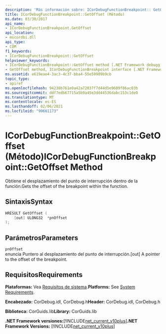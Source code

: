 ```yaml
---
description: 'Más información sobre: ICorDebugFunctionBreakpoint:: GetOffset (método)'
title: ICorDebugFunctionBreakpoint::GetOffset (Método)
ms.date: 03/30/2017
api_name:
- ICorDebugFunctionBreakpoint.GetOffset
api_location:
- mscordbi.dll
api_type:
- COM
f1_keywords:
- ICorDebugFunctionBreakpoint::GetOffset
helpviewer_keywords:
- ICorDebugFunctionBreakpoint::GetOffset method [.NET Framework debugging]
- GetOffset method, ICorDebugFunctionBreakpoint interface [.NET Framework debugging]
ms.assetid: e619eae4-3ac3-4c37-bba4-55e59989b9cb
topic_type:
- apiref
ms.openlocfilehash: 94238b761e0a42a72037f7d44d5e9609f86ac03b
ms.sourcegitcommit: ddf7edb67715a5b9a45e3dd44536dabc153c1de0
ms.translationtype: MT
ms.contentlocale: es-ES
ms.lasthandoff: 02/06/2021
ms.locfileid: "99661173"
---
```

# <a name="icordebugfunctionbreakpointgetoffset-method"></a><span data-ttu-id="4dff6-103">ICorDebugFunctionBreakpoint::GetOffset (Método)</span><span class="sxs-lookup"><span data-stu-id="4dff6-103">ICorDebugFunctionBreakpoint::GetOffset Method</span></span>

<span data-ttu-id="4dff6-104">Obtiene el desplazamiento del punto de interrupción dentro de la función.</span><span class="sxs-lookup"><span data-stu-id="4dff6-104">Gets the offset of the breakpoint within the function.</span></span>  
  
## <a name="syntax"></a><span data-ttu-id="4dff6-105">Sintaxis</span><span class="sxs-lookup"><span data-stu-id="4dff6-105">Syntax</span></span>  
  
```cpp  
HRESULT GetOffset (  
    [out] ULONG32  *pnOffset  
);  
```  
  
## <a name="parameters"></a><span data-ttu-id="4dff6-106">Parámetros</span><span class="sxs-lookup"><span data-stu-id="4dff6-106">Parameters</span></span>  

 `pnOffset`  
 <span data-ttu-id="4dff6-107">enuncia Puntero al desplazamiento del punto de interrupción.</span><span class="sxs-lookup"><span data-stu-id="4dff6-107">[out] A pointer to the offset of the breakpoint.</span></span>  
  
## <a name="requirements"></a><span data-ttu-id="4dff6-108">Requisitos</span><span class="sxs-lookup"><span data-stu-id="4dff6-108">Requirements</span></span>  

 <span data-ttu-id="4dff6-109">**Plataformas:** Vea [Requisitos de sistema](../../get-started/system-requirements.md).</span><span class="sxs-lookup"><span data-stu-id="4dff6-109">**Platforms:** See [System Requirements](../../get-started/system-requirements.md).</span></span>  
  
 <span data-ttu-id="4dff6-110">**Encabezado:** CorDebug.idl, CorDebug.h</span><span class="sxs-lookup"><span data-stu-id="4dff6-110">**Header:** CorDebug.idl, CorDebug.h</span></span>  
  
 <span data-ttu-id="4dff6-111">**Biblioteca:** CorGuids.lib</span><span class="sxs-lookup"><span data-stu-id="4dff6-111">**Library:** CorGuids.lib</span></span>  
  
 <span data-ttu-id="4dff6-112">**.NET Framework versiones:**[!INCLUDE[net_current_v10plus](../../../../includes/net-current-v10plus-md.md)]</span><span class="sxs-lookup"><span data-stu-id="4dff6-112">**.NET Framework Versions:** [!INCLUDE[net_current_v10plus](../../../../includes/net-current-v10plus-md.md)]</span></span>

